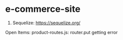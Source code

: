 # e-commerce-site

1. Sequelize: https://sequelize.org/


Open Items:
product-routes.js: router.put getting error